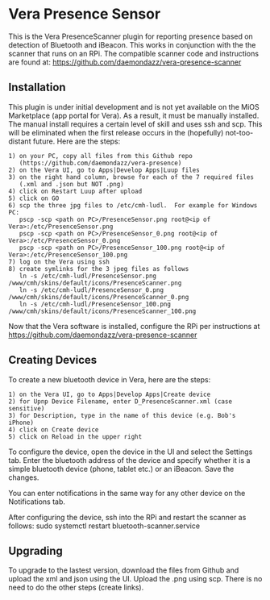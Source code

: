 # Vera Presence Sensor

This is the Vera  PresenceScanner plugin for reporting presence based on detection
of Bluetooth and iBeacon.  This works in conjunction with the the scanner that runs
on an RPi.  The compatible scanner code and instructions are found at:
https://github.com/daemondazz/vera-presence-scanner

## Installation

This plugin is under initial development and is not yet available on the MiOS
Marketplace (app portal for Vera).  As a result, it must be manually installed.
The manual install requires a certain level of skill and uses ssh and scp.  This
will be eliminated when the first release occurs in the (hopefully) not-too-distant
future.  Here are the steps:

    1) on your PC, copy all files from this Github repo
	   (https://github.com/daemondazz/vera-presence)
	2) on the Vera UI, go to Apps|Develop Apps|Luup files
	3) on the right hand column, browse for each of the 7 required files
	   (.xml and .json but NOT .png)
	4) click on Restart Luup after upload
	5) click on GO
	6) scp the three jpg files to /etc/cmh-ludl.  For example for Windows PC:
	   pscp -scp <path on PC>/PresenceSensor.png root@<ip of Vera>:/etc/PresenceSensor.png
	   pscp -scp <path on PC>/PresenceSensor_0.png root@<ip of Vera>:/etc/PresenceSensor_0.png
	   pscp -scp <path on PC>/PresenceSensor_100.png root@<ip of Vera>:/etc/PresenceSensor_100.png
    7) log on the Vera using ssh
    8) create symlinks for the 3 jpeg files as follows
	   ln -s /etc/cmh-ludl/PresenceSensor.png /www/cmh/skins/default/icons/PresenceScanner.png
	   ln -s /etc/cmh-ludl/PresenceSensor_0.png /www/cmh/skins/default/icons/PresenceScanner_0.png
	   ln -s /etc/cmh-ludl/PresenceSensor_100.png /www/cmh/skins/default/icons/PresenceScanner_100.png

Now that the Vera software is installed, configure the RPi per instructions at 
https://github.com/daemondazz/vera-presence-scanner

## Creating Devices

To create a new bluetooth device in Vera, here are the steps:

	1) on the Vera UI, go to Apps|Develop Apps|Create device
	2) for Upnp Device Filename, enter D_PresenceScanner.xml (case sensitive)
	3) for Description, type in the name of this device (e.g. Bob's iPhone)
	4) click on Create device
	5) click on Reload in the upper right
	
To configure the device, open the device in the UI and select the Settings tab.
Enter the bluetooth address of the device and specify whether it is a simple
bluetooth device (phone, tablet etc.) or an iBeacon.  Save the changes.

You can enter notifications in the same way for any other device on the
Notifications tab.

After configuring the device, ssh into the RPi and restart the scanner as follows:
    sudo systemctl restart bluetooth-scanner.service

## Upgrading

To upgrade to the lastest version, download the files from Github and upload the xml and json using the UI.
Upload the .png using scp.  There is no need to do the other steps (create links).


